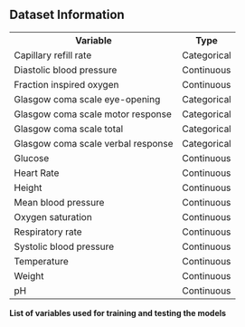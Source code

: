 ## Dataset Information

<table>
  <tr>
    <th>Variable</th>
    <th>Type</th>
  </tr>
  <tr><td>Capillary refill rate</td><td>Categorical</td></tr>
  <tr><td>Diastolic blood pressure</td><td>Continuous</td></tr>
  <tr><td>Fraction inspired oxygen</td><td>Continuous</td></tr>
  <tr><td>Glasgow coma scale eye-opening</td><td>Categorical</td></tr>
  <tr><td>Glasgow coma scale motor response</td><td>Categorical</td></tr>
  <tr><td>Glasgow coma scale total</td><td>Categorical</td></tr>
  <tr><td>Glasgow coma scale verbal response</td><td>Categorical</td></tr>
  <tr><td>Glucose</td><td>Continuous</td></tr>
  <tr><td>Heart Rate</td><td>Continuous</td></tr>
  <tr><td>Height</td><td>Continuous</td></tr>
  <tr><td>Mean blood pressure</td><td>Continuous</td></tr>
  <tr><td>Oxygen saturation</td><td>Continuous</td></tr>
  <tr><td>Respiratory rate</td><td>Continuous</td></tr>
  <tr><td>Systolic blood pressure</td><td>Continuous</td></tr>
  <tr><td>Temperature</td><td>Continuous</td></tr>
  <tr><td>Weight</td><td>Continuous</td></tr>
  <tr><td>pH</td><td>Continuous</td></tr>
</table>

**List of variables used for training and testing the models**
